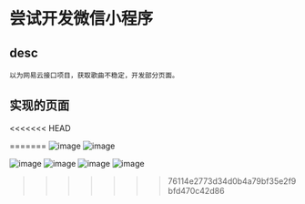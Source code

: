 
#  尝试开发微信小程序 

## desc
    以为网易云接口项目，获取歌曲不稳定，开发部分页面。
## 实现的页面
<<<<<<< HEAD




=======
![image](https://github.com/exerti/MusicPlayer/assets/97137778/ad9227ca-144f-4bae-b6ac-6067c66087c0)
![image](https://github.com/exerti/MusicPlayer/assets/97137778/50a0a54a-9111-4001-9664-fb86744edee4)

![image](https://github.com/exerti/MusicPlayer/assets/97137778/26753d28-5f5c-4172-baa5-4453d1630738)
![image](https://github.com/exerti/MusicPlayer/assets/97137778/d1f5f6b9-6e06-4cfb-9312-4cb9102dc3af)
![image](https://github.com/exerti/MusicPlayer/assets/97137778/a1d585c3-9139-4c57-a95a-ac66b071fc81)
![image](https://github.com/exerti/MusicPlayer/assets/97137778/6d152198-698e-4c06-bc65-ea5e4d4a5cc5)

>>>>>>> 76114e2773d34d0b4a79bf35e2f9bfd470c42d86
